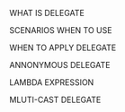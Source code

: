 WHAT IS DELEGATE

SCENARIOS WHEN TO USE

WHEN TO APPLY DELEGATE

ANNONYMOUS DELEGATE

LAMBDA EXPRESSION

MLUTI-CAST DELEGATE
